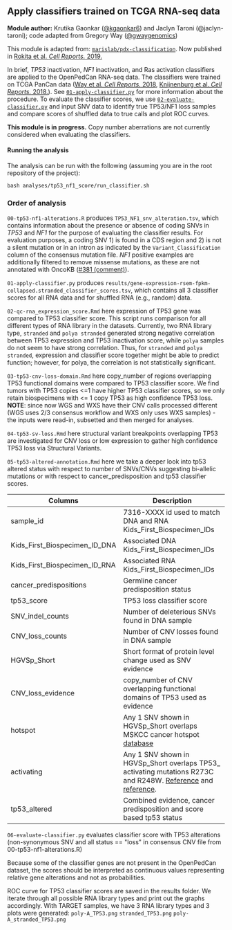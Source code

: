 ## Apply classifiers trained on TCGA RNA-seq data

**Module author:** Krutika Gaonkar ([@kgaonkar6](https://github.com/kgaonkar6)) and Jaclyn Taroni (@jaclyn-taroni); code adapted from Gregory Way ([@gwaygenomics](https://github.com/gwaygenomics))

This module is adapted from: [`marislab/pdx-classification`](https://github.com/marislab/pdx-classification).
Now published in [Rokita et al. _Cell Reports._ 2019.](https://doi.org/10.1016/j.celrep.2019.09.071)

In brief, _TP53_ inactivation, _NF1_ inactivation, and Ras activation classifiers are applied to the OpenPedCan RNA-seq data.
The classifiers were trained on TCGA PanCan data ([Way et al. _Cell Reports._ 2018](https://doi.org/10.1016/j.celrep.2018.03.046), [Knijnenburg et al. _Cell Reports._ 2018.](https://doi.org/10.1016/j.celrep.2018.03.076)).
See [`01-apply-classifier.py`](01-apply-classifier.py) for more information about the procedure.
To evaluate the classifier scores, we use [`02-evaluate-classifier.py`](02-evaluate-classifier.py) and input SNV data to identify true TP53/NF1 loss samples and compare scores of shuffled data to true calls and plot ROC curves. 

**This module is in progress.** 
Copy number aberrations are not currently considered when evaluating the classifiers.

#### Running the analysis

The analysis can be run with the following (assuming you are in the root repository of the project):

```
bash analyses/tp53_nf1_score/run_classifier.sh
```

### Order of analysis

`00-tp53-nf1-alterations.R` produces `TP53_NF1_snv_alteration.tsv`, which contains information about the presence or absence of coding SNVs in _TP53_ and _NF1_ for the purpose of evaluating the classifier results.
For evaluation purposes, a coding SNV 1) is found in a CDS region and 2) is not a silent mutation or in an intron as indicated by the `Variant_Classification` column of the consensus mutation file.
_NF1_ positive examples are additionally filtered to remove missense mutations, as these are not annotated with OncoKB ([#381 (comment)](https://github.com/AlexsLemonade/OpenPBTA-analysis/pull/381#issuecomment-570748578)).

`01-apply-classifier.py` produces  `results/gene-expression-rsem-fpkm-collapsed.stranded_classifier_scores.tsv`, which contains all 3 classifier scores for all RNA data and for shuffled RNA (e.g., random) data.

`02-qc-rna_expression_score.Rmd` here expression of TP53 gene was compared to TP53 classifier score. This script runs comparison for all different types of RNA library in the datasets. Currently, two RNA library type, `stranded` and `polya stranded` generated strong negative correlation between TP53 expression and TP53 inactivation score, while `polya` samples do not seem to have strong correlation. Thus, for `stranded` and `polya stranded`, expression and classifier score together might be able to predict function; however, for polya, the correlation is not statistically significant.

`03-tp53-cnv-loss-domain.Rmd` here copy_number of regions overlapping TP53 functional domains were compared to TP53 classifier score. We find tumors with TP53 copies <=1 have higher TP53 classifier scores, so we only retain biospecimens with <= 1 copy TP53 as high confidence TP53 loss. **NOTE**: since now WGS and WXS have their CNV calls processed different (WGS uses 2/3 consensus workflow and WXS only uses WXS samples) - the inputs were read-in, subsetted and then merged for analyses.

`04-tp53-sv-loss.Rmd` here structural variant breakpoints overlapping TP53 are investigated for CNV loss or low expression to gather high confidence TP53 loss via Structural Variants. 

`05-tp53-altered-annotation.Rmd` here we take a deeper look into tp53 altered status with respect to number of SNVs/CNVs suggesting bi-allelic mutations or with respect to cancer_predisposition and tp53 classifier scores.


Columns | Description
-- | --
sample_id	| 7316-XXXX id used to match DNA and RNA Kids_First_Biospecimen_IDs
Kids_First_Biospecimen_ID_DNA	| Associated DNA Kids_First_Biospecimen_IDs
Kids_First_Biospecimen_ID_RNA	| Associated RNA Kids_First_Biospecimen_IDs
cancer_predispositions	| Germline cancer predisposition status
tp53_score	| TP53 loss classifier score
SNV_indel_counts	| Number of deleterious SNVs found in DNA sample
CNV_loss_counts	| Number of CNV losses found in DNA sample
HGVSp_Short	| Short format of protein level change used as SNV evidence 
CNV_loss_evidence | copy_number of CNV overlapping functional domains of TP53 used as evidence 	
hotspot	| Any 1 SNV shown in HGVSp_Short overlaps MSKCC cancer hotspot [database](https://www.cancerhotspots.org/#/home)
activating	| Any 1 SNV shown in HGVSp_Short overlaps TP53_ activating mutations R273C and R248W. [Reference](https://pubmed.ncbi.nlm.nih.gov/17417627/) and [reference](https://pubmed.ncbi.nlm.nih.gov/24677579/). 
tp53_altered | Combined evidence, cancer predisposition and score based tp53 status


`06-evaluate-classifier.py` evaluates classifier score with TP53 alterations (non-synonymous SNV and all status == "loss" in consensus CNV file from 00-tp53-nf1-alterations.R) 

Because some of the classifier genes are not present in the OpenPedCan dataset, the scores should be interpreted as continuous values representing relative gene alterations and not as probabilities.

ROC curve for TP53 classifier scores are saved in the results folder. We iterate through all possible RNA library types and print out the graphs accordingly. With TARGET samples, we have 3 RNA library types and 3 plots were generated:
`poly-A_TP53.png`
`stranded_TP53.png`
`poly-A_stranded_TP53.png`


